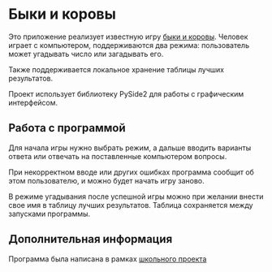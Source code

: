 # Быки и коровы

Это приложение реализует известную игру [быки и коровы](https://ru.wikipedia.org/wiki/Быки_и_коровы).
Человек играет с компьютером, поддерживаются два режима: пользователь
может угадывать число или загадывать его.

Также поддерживается локальное хранение таблицы лучших результатов.

Проект использует библиотеку PySide2 для работы с графическим интерфейсом.

## Работа с программой

Для начала игры нужно выбрать режим, а дальше вводить варианты ответа или
отвечать на поставленные компьютером вопросы.

При некорректном вводе или других ошибках программа сообщит об этом пользователю,
и можно будет начать игру заново.

В режиме угадывания после успешной игры можно при желании внести свое имя в таблицу лучших результатов.
Таблица сохраняется между запусками программы.

## Дополнительная информация

Программа была написана в рамках
[школьного проекта](https://server.179.ru/wiki/?page=Informatika/Arxiv/20_21/11_V)